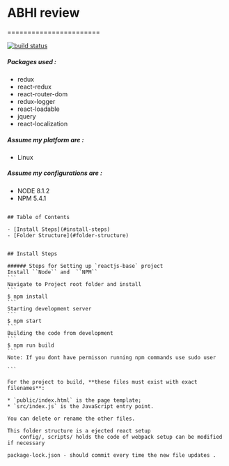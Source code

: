 # ABHI review
=======================

[![build status](https://img.shields.io/travis/reactjs/react-redux/master.svg?style=flat-square)](https://travis-ci.org/AbhiHearty/abisreview.com)

##### Packages used :
* redux
* react-redux
* react-router-dom
* redux-logger
* react-loadable
* jquery
* react-localization

##### Assume my platform are :
* Linux

##### Assume my configurations are :
* NODE 8.1.2
* NPM 5.4.1

```````````````````

## Table of Contents

- [Install Steps](#install-steps)
- [Folder Structure](#folder-structure)


## Install Steps

###### Steps for Setting up `reactjs-base` project
Install ``Node`` and  ``NPM``
```
Navigate to Project root folder and install
```
$ npm install
```
Starting development server
```
$ npm start
```
Building the code from development
```
$ npm run build
```
Note: If you dont have permisson running npm commands use sudo user

```

For the project to build, **these files must exist with exact filenames**:

* `public/index.html` is the page template;
* `src/index.js` is the JavaScript entry point.

You can delete or rename the other files.

This folder structure is a ejected react setup
    config/, scripts/ holds the code of webpack setup can be modified if necessary

package-lock.json - should commit every time the new file updates .